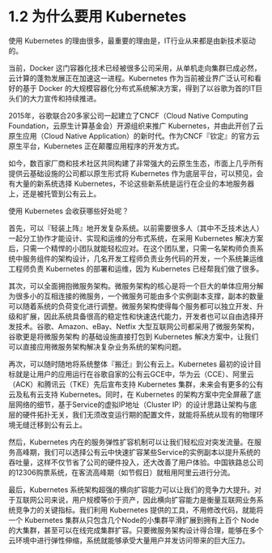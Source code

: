 # 1.2 为什么要用 Kubernetes

使用 Kubernetes 的理由很多，最重要的理由是，IT行业从来都是由新技术驱动 的。

当前，Docker 这门容器化技术已经被很多公司采用，从单机走向集群已成必然，云计算的蓬勃发展正在加速这一进程。Kubernetes 作为当前被业界广泛认可和看好的基于 Docker 的大规模容器化分布式系统解决方案，得到了以谷歌为首的IT巨头们的大力宣传和持续推进。

2015年，谷歌联合20多家公司一起建立了CNCF（Cloud Native Computing Foundation，云原生计算基金会）开源组织来推广 Kubernetes，并由此开创了云原生应用（Cloud Native Application）的新时代。作为CNCF『钦定』的官方云原生平台，Kubernetes 正在颠覆应用程序的开发方式。

如今，数百家厂商和技术社区共同构建了非常强大的云原生生态，市面上几乎所有提供云基础设施的公司都以原生形式将 Kubernetes 作为底层平台，可以预见，会有大量的新系统选择 Kubernetes，不论这些新系统是运行在企业的本地服务器上，还是被托管到公有云上。

使用 Kubernetes 会收获哪些好处呢？

首先，可以『轻装上阵』地开发复杂系统。以前需要很多人（其中不乏技术达人）一起分工协作才能设计、实现和运维的分布式系统，在采用 Kubernetes 解决方案后，只需一个精悍的小团队就能轻松应对。在这个团队里，只需一名架构师负责系统中服务组件的架构设计，几名开发工程师负责业务代码的开发，一个系统兼运维工程师负责 Kubernetes 的部署和运维，因为 Kubernetes 已经帮我们做了很多。

其次，可以全面拥抱微服务架构。微服务架构的核心是将一个巨大的单体应用分解为很多小的互相连接的微服务，一个微服务可能由多个实例副本支撑，副本的数量可以随着系统的负荷变化进行调整。微服务架构使得每个服务都可以独立开发、升级和扩展，因此系统具备很高的稳定性和快速迭代能力，开发者也可以自由选择开发技术。谷歌、Amazon、eBay、Netfix 大型互联网公司都采用了微服务架构，谷歌更是将微服务架构 的基础设施直接打包到 Kubernetes 解决方案中，让我们可以直接应用微服务架构解决复杂业务系统的架构问题。

再次，可以随时随地将系统整体『搬迁』到公有云上。Kubernetes 最初的设计目标就是让用户的应用运行在谷歌自家的公有云GCE中，华为云（CCE）、阿里云（ACK）和腾讯云（TKE）先后宣布支持 Kubernetes 集群，未来会有更多的公有云及私有云支持 Kubernetes。同时，在 Kubernetes 的架构方案中完全屏蔽了底层网络的细节，基于Service的虚拟IP地址（Cluster IP）的设计思路让架构与底层的硬件拓扑无关，我们无须改变运行期的配置文件，就能将系统从现有的物理环境无缝迁移到公有云上。

然后，Kubernetes 内在的服务弹性扩容机制可以让我们轻松应对突发流量。在服务高峰期，我们可以选择公有云中快速扩容某些Service的实例副本以提升系统的吞吐量，这样不仅节省了公司的硬件投入，还大改善了用户体验。中国铁路总公司的12306购票系统，在客流高峰期（如节假日）就租用阿里云进行分流。


最后，Kubernetes 系统架构超强的横向扩容能力可以让我们的竞争力大提升。对于互联网公司来说，用户规模等价于资产，因此横向扩容能力是衡量互联网业务系统竞争力的关键指标。我们利用 Kubernetes 提供的工具，不用修改代码，就能将一个 Kubernetes 集群从只包含几个Node的小集群平滑扩展到拥有上百个 Node 的大集群，甚至可以在线完成集群扩容。只要微服务架构设计得合理，能够在多个云环境中进行弹性伸缩，系统就能够承受大量用户并发访问带来的巨大压力。